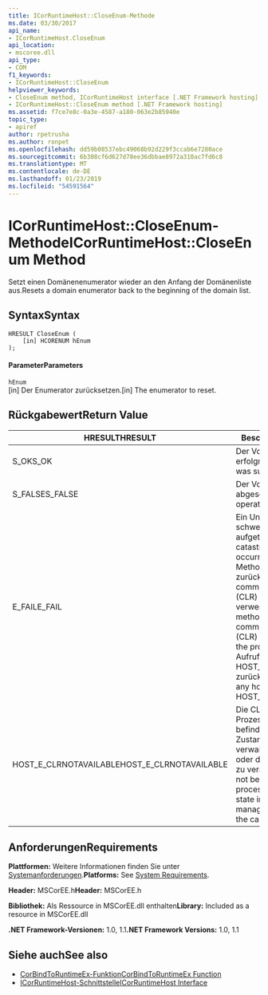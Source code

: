 ```yaml
---
title: ICorRuntimeHost::CloseEnum-Methode
ms.date: 03/30/2017
api_name:
- ICorRuntimeHost.CloseEnum
api_location:
- mscoree.dll
api_type:
- COM
f1_keywords:
- ICorRuntimeHost::CloseEnum
helpviewer_keywords:
- CloseEnum method, ICorRuntimeHost interface [.NET Framework hosting]
- ICorRuntimeHost::CloseEnum method [.NET Framework hosting]
ms.assetid: f7ce7e8c-0a3e-4587-a180-063e2b85940e
topic_type:
- apiref
author: rpetrusha
ms.author: ronpet
ms.openlocfilehash: dd59b08537ebc49068b92d229f3ccab6e7280ace
ms.sourcegitcommit: 6b308cf6d627d78ee36dbbae8972a310ac7fd6c8
ms.translationtype: MT
ms.contentlocale: de-DE
ms.lasthandoff: 01/23/2019
ms.locfileid: "54591564"
---
```

# <a name="icorruntimehostcloseenum-method"></a><span data-ttu-id="15df2-102">ICorRuntimeHost::CloseEnum-Methode</span><span class="sxs-lookup"><span data-stu-id="15df2-102">ICorRuntimeHost::CloseEnum Method</span></span>
<span data-ttu-id="15df2-103">Setzt einen Domänenenumerator wieder an den Anfang der Domänenliste aus.</span><span class="sxs-lookup"><span data-stu-id="15df2-103">Resets a domain enumerator back to the beginning of the domain list.</span></span>  
  
## <a name="syntax"></a><span data-ttu-id="15df2-104">Syntax</span><span class="sxs-lookup"><span data-stu-id="15df2-104">Syntax</span></span>  
  
```  
HRESULT CloseEnum (  
    [in] HCORENUM hEnum  
);  
```  
  
#### <a name="parameters"></a><span data-ttu-id="15df2-105">Parameter</span><span class="sxs-lookup"><span data-stu-id="15df2-105">Parameters</span></span>  
 `hEnum`  
 <span data-ttu-id="15df2-106">[in] Der Enumerator zurücksetzen.</span><span class="sxs-lookup"><span data-stu-id="15df2-106">[in] The enumerator to reset.</span></span>  
  
## <a name="return-value"></a><span data-ttu-id="15df2-107">Rückgabewert</span><span class="sxs-lookup"><span data-stu-id="15df2-107">Return Value</span></span>  
  
|<span data-ttu-id="15df2-108">HRESULT</span><span class="sxs-lookup"><span data-stu-id="15df2-108">HRESULT</span></span>|<span data-ttu-id="15df2-109">Beschreibung</span><span class="sxs-lookup"><span data-stu-id="15df2-109">Description</span></span>|  
|-------------|-----------------|  
|<span data-ttu-id="15df2-110">S_OK</span><span class="sxs-lookup"><span data-stu-id="15df2-110">S_OK</span></span>|<span data-ttu-id="15df2-111">Der Vorgang war erfolgreich.</span><span class="sxs-lookup"><span data-stu-id="15df2-111">The operation was successful.</span></span>|  
|<span data-ttu-id="15df2-112">S_FALSE</span><span class="sxs-lookup"><span data-stu-id="15df2-112">S_FALSE</span></span>|<span data-ttu-id="15df2-113">Der Vorgang konnte nicht abgeschlossen.</span><span class="sxs-lookup"><span data-stu-id="15df2-113">The operation failed to complete.</span></span>|  
|<span data-ttu-id="15df2-114">E_FAIL</span><span class="sxs-lookup"><span data-stu-id="15df2-114">E_FAIL</span></span>|<span data-ttu-id="15df2-115">Ein Unbekannter, schwerwiegender Fehler ist aufgetreten.</span><span class="sxs-lookup"><span data-stu-id="15df2-115">An unknown, catastrophic failure occurred.</span></span> <span data-ttu-id="15df2-116">Wenn eine Methode E_FAIL zurückgegeben wird, ist die common Language Runtime (CLR) nicht mehr im Prozess verwendet werden.</span><span class="sxs-lookup"><span data-stu-id="15df2-116">If a method returns E_FAIL, the common language runtime (CLR) is no longer usable in the process.</span></span> <span data-ttu-id="15df2-117">Nachfolgende Aufrufe von hosting-APIs HOST_E_CLRNOTAVAILABLE zurück.</span><span class="sxs-lookup"><span data-stu-id="15df2-117">Subsequent calls to any hosting APIs return HOST_E_CLRNOTAVAILABLE.</span></span>|  
|<span data-ttu-id="15df2-118">HOST_E_CLRNOTAVAILABLE</span><span class="sxs-lookup"><span data-stu-id="15df2-118">HOST_E_CLRNOTAVAILABLE</span></span>|<span data-ttu-id="15df2-119">Die CLR wurde nicht in einen Prozess geladen und befindet sich in einem Zustand, in dem nicht verwalteten Code ausführen oder den Aufruf erfolgreich zu verarbeiten.</span><span class="sxs-lookup"><span data-stu-id="15df2-119">The CLR has not been loaded into a process, or the CLR is in a state in which it cannot run managed code or process the call successfully.</span></span>|  
  
## <a name="requirements"></a><span data-ttu-id="15df2-120">Anforderungen</span><span class="sxs-lookup"><span data-stu-id="15df2-120">Requirements</span></span>  
 <span data-ttu-id="15df2-121">**Plattformen:** Weitere Informationen finden Sie unter [Systemanforderungen](../../../../docs/framework/get-started/system-requirements.md).</span><span class="sxs-lookup"><span data-stu-id="15df2-121">**Platforms:** See [System Requirements](../../../../docs/framework/get-started/system-requirements.md).</span></span>  
  
 <span data-ttu-id="15df2-122">**Header:** MSCorEE.h</span><span class="sxs-lookup"><span data-stu-id="15df2-122">**Header:** MSCorEE.h</span></span>  
  
 <span data-ttu-id="15df2-123">**Bibliothek:** Als Ressource in MSCorEE.dll enthalten</span><span class="sxs-lookup"><span data-stu-id="15df2-123">**Library:** Included as a resource in MSCorEE.dll</span></span>  
  
 <span data-ttu-id="15df2-124">**.NET Framework-Versionen:** 1.0, 1.1</span><span class="sxs-lookup"><span data-stu-id="15df2-124">**.NET Framework Versions:** 1.0, 1.1</span></span>  
  
## <a name="see-also"></a><span data-ttu-id="15df2-125">Siehe auch</span><span class="sxs-lookup"><span data-stu-id="15df2-125">See also</span></span>
- [<span data-ttu-id="15df2-126">CorBindToRuntimeEx-Funktion</span><span class="sxs-lookup"><span data-stu-id="15df2-126">CorBindToRuntimeEx Function</span></span>](../../../../docs/framework/unmanaged-api/hosting/corbindtoruntimeex-function.md)
- [<span data-ttu-id="15df2-127">ICorRuntimeHost-Schnittstelle</span><span class="sxs-lookup"><span data-stu-id="15df2-127">ICorRuntimeHost Interface</span></span>](../../../../docs/framework/unmanaged-api/hosting/icorruntimehost-interface.md)
